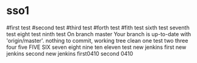 # sso1
#first test
#second test
#third test
#forth test
#fith test
sixth test
seventh test
eight test
ninth test
On branch master
Your branch is up-to-date with 'origin/master'.
nothing to commit, working tree clean
one test
two
three
four
five
FIVE
SIX
seven
eight
nine
ten
eleven
test new jenkins
first new jenkins
second new jenkins
first0410
second 0410
